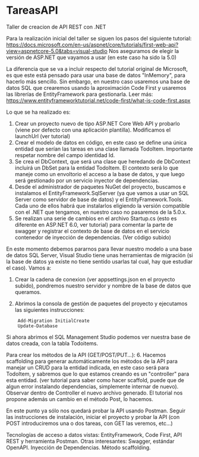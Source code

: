 # TareasAPI
Taller de creacion de API REST con .NET

Para la realización inicial del taller se siguen los pasos del siguiente tutorial: https://docs.microsoft.com/en-us/aspnet/core/tutorials/first-web-api?view=aspnetcore-5.0&tabs=visual-studio
Nos aseguramos de elegir la versión de ASP.NET que vayamos a usar (en este caso ha sido la 5.0)

La diferencia que se va a incluir respecto del tutorial original de Microsoft, es que este está pensado para usar una base de datos "InMemory", para hacerlo más sencillo. Sin embargo, 
en nuestro caso usaremos una base de datos SQL que crearemos usando la aproximación Code First y usaremos las librerías de EntityFramework para gestionarla. Leer más: https://www.entityframeworktutorial.net/code-first/what-is-code-first.aspx

Lo que se ha realizado es:
1. Crear un proyecto nuevo de tipo ASP.NET Core Web API y probarlo (viene por defecto con una aplicación plantilla). Modificamos el launchUrl (ver tutorial)
2. Crear el modelo de datos en código, en este caso se define una única entidad que serían las tareas en una clase llamada TodoItem. Importante respetar nombre del campo identidad Id.
3. Se crea el DbContext, que será una clase que heredando de DbContext incluirá un DbSet para la entidad TodoItem. El contexto será lo que maneje como un envoltorio
el acceso a la base de datos, y que luego será gestionado por un servicio inyector de dependencias.
4. Desde el administrador de paquetes NuGet del proyecto, buscamos e instalamos el EntityFramework.SqlServer (ya que vamos a usar un SQL Server como servidor de base de datos) y el EntityFramework.Tools. 
Cada uno de ellos habrá que instalarlos eligiendo la versión compatible con el .NET que tengamos, en nuestro caso no pasaremos de la 5.0.x.
5. Se realizan una serie de cambios en el archivo Startup.cs (esto es diferente en ASP.NET 6.0, ver tutorial) para comentar la parte de swagger y registrar el contexto de base de datos en 
el servicio contenedor de inyección de dependencias. (Ver código subido)

En este momento debemos pararnos para llevar nuestro modelo a una base de datos SQL Server, Visual Studio tiene unas herramientas de migración (si la base de datos ya existe no tiene sentido usarlas tal cual,
hay que estudiar el caso). Vamos a:
1. Crear la cadena de conexion (ver appsettings.json en el proyecto subido), pondremos nuestro servidor y nombre de la base de datos que queramos.
2. Abrimos la consola de gestión de paquetes del proyecto y ejecutamos las siguientes instrucciones:

		Add-Migration InitialCreate
		Update-Database

Si ahora abrimos el SQL Management Studio podemos ver nuestra base de datos creada, con la tabla Todoitems.

Para crear los métodos de la API (GET/POST/PUT...):
6. Hacemos scaffolding para generar automáticamente los métodos de la API para manejar un CRUD para la entidad indicada, en 
este caso será para TodoItem, y sabremos que lo que estamos creando es un "controller" para esta entidad.
(ver tutorial para saber como hacer scaffold, puede que de algun error instalando dependencias, simplemente internar de nuevo).
Observar dentro de Controller el nuevo archivo generado. El tutorial nos propone además un cambio en el método Post, lo hacemos.

En este punto ya sólo nos quedará probar la API usando Postman. Seguir las instrucciones de instalación, iniciar el proyecto y 
probar la API (con POST introduciremos una o dos tareas, con GET las veremos, etc...)

Tecnologías de acceso a datos vistas: EntityFramework, Code First, API REST y herramienta Postman.
Otras interesantes: Swagger, estándar OpenAPI. Inyección de Dependencias. Método scaffolding.
